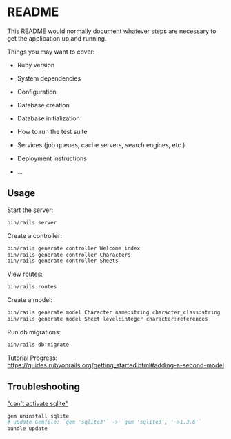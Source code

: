 # README

This README would normally document whatever steps are necessary to get the
application up and running.

Things you may want to cover:

* Ruby version

* System dependencies

* Configuration

* Database creation

* Database initialization

* How to run the test suite

* Services (job queues, cache servers, search engines, etc.)

* Deployment instructions

* ...

## Usage

Start the server:

```sh
bin/rails server
```

Create a controller:

```sh
bin/rails generate controller Welcome index
bin/rails generate controller Characters
bin/rails generate controller Sheets
```

View routes:

```sh
bin/rails routes
```

Create a model:

```sh
bin/rails generate model Character name:string character_class:string
bin/rails generate model Sheet level:integer character:references
```

Run db migrations:

```sh
bin/rails db:migrate
```

Tutorial Progress: https://guides.rubyonrails.org/getting_started.html#adding-a-second-model

## Troubleshooting

["can't activate sqlite"](https://stackoverflow.com/questions/54527277/cant-activate-sqlite3-1-3-6-already-activated-sqlite3-1-4-0)

```sh
gem uninstall sqlite
# update Gemfile: `gem 'sqlite3'` -> `gem 'sqlite3', '~>1.3.6'`
bundle update
```
